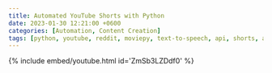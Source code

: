 ```yaml
---
title: Automated YouTube Shorts with Python
date: 2023-01-30 12:21:00 +0600
categories: [Automation, Content Creation]
tags: [python, youtube, reddit, moviepy, text-to-speech, api, shorts, automation, video]     # TAG names should always be lowercase
---
```


{% include embed/youtube.html id='ZmSb3LZDdf0' %}